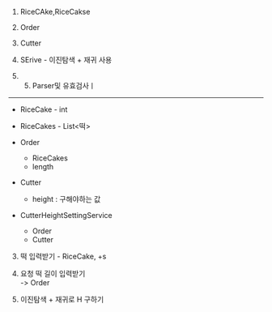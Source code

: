 1. RiceCAke,RiceCakse
2. Order
3. Cutter
4. SErive - 이진탐색 + 재귀 사용

3. 5. Parser및 유효검사ㅣ
---
- RiceCake - int
- RiceCakes - List<떡>

- Order
  - RiceCakes
  - length

- Cutter
  - height : 구해야하는 값


- CutterHeightSettingService
  - Order
  - Cutter



3. 떡 입력받기 - RiceCake, +s
2. 요청 떡 길이 입력받기   
-> Order

3. 이진탐색 + 재귀로 H 구하기